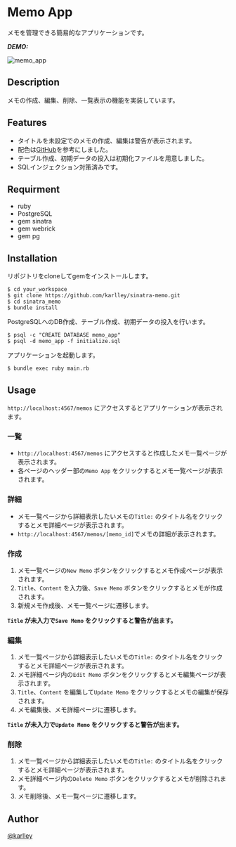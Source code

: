 # Memo App

メモを管理できる簡易的なアプリケーションです。

***DEMO:***

![memo_app](https://user-images.githubusercontent.com/48541378/175830390-d7a564d5-f649-44ad-95f8-e5cfc7c417ce.gif)

## Description

メモの作成、編集、削除、一覧表示の機能を実装しています。

## Features

* タイトルを未設定でのメモの作成、編集は警告が表示されます。
* 配色は[GitHub](https://github.com)を参考にしました。
* テーブル作成、初期データの投入は初期化ファイルを用意しました。
* SQLインジェクション対策済みです。

## Requirment

* ruby
* PostgreSQL
* gem sinatra
* gem webrick
* gem pg

## Installation

リポジトリをcloneしてgemをインストールします。

```shell
$ cd your_workspace
$ git clone https://github.com/karlley/sinatra-memo.git
$ cd sinatra_memo
$ bundle install
```

PostgreSQLへのDB作成、テーブル作成、初期データの投入を行います。

```shell
$ psql -c "CREATE DATABASE memo_app"
$ psql -d memo_app -f initialize.sql
```

アプリケーションを起動します。

```shell
$ bundle exec ruby main.rb
```

## Usage

`http://localhost:4567/memos` にアクセスするとアプリケーションが表示されます。

### 一覧

* `http://localhost:4567/memos` にアクセスすると作成したメモ一覧ページが表示されます。
* 各ページのヘッダー部の`Memo App` をクリックするとメモ一覧ページが表示されます。

### 詳細

* メモ一覧ページから詳細表示したいメモの`Title:` のタイトル名をクリックするとメモ詳細ページが表示されます。
* `http://localhost:4567/memos/[memo_id]`でメモの詳細が表示されます。

### 作成

1. メモ一覧ページの`New Memo` ボタンをクリックするとメモ作成ページが表示されます。
2. `Title`、`Content` を入力後、`Save Memo` ボタンをクリックするとメモが作成されます。
3. 新規メモ作成後、メモ一覧ページに遷移します。

**`Title` が未入力で`Save Memo` をクリックすると警告が出ます。**

### 編集

1. メモ一覧ページから詳細表示したいメモの`Title:` のタイトル名をクリックするとメモ詳細ページが表示されます。
2. メモ詳細ページ内の`Edit Memo` ボタンをクリックするとメモ編集ページが表示されます。
3. `Title`、`Content` を編集して`Update Memo` をクリックするとメモの編集が保存されます。
4. メモ編集後、メモ詳細ページに遷移します。

**`Title` が未入力で`Update Memo` をクリックすると警告が出ます。**

### 削除

1. メモ一覧ページから詳細表示したいメモの`Title:` のタイトル名をクリックするとメモ詳細ページが表示されます。
2. メモ詳細ページ内の`Delete Memo` ボタンをクリックするとメモが削除されます。
3. メモ削除後、メモ一覧ページに遷移します。

## Author

[@karlley](https://twitter.com/home)
